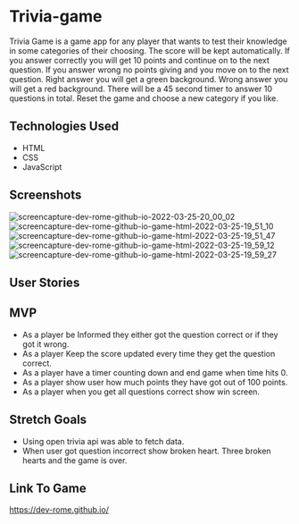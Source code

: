 # Trivia-game

Trivia Game is a game app for any player that wants to test their knowledge in some 
categories of their choosing. The score will be kept automatically. If you answer 
correctly you will get 10 points and continue on to the next question. If you answer 
wrong no points giving and you move on to the next question. Right answer you will get a 
green background. Wrong answer you will get a red background. There will be a 45 second 
timer to answer 10 questions in total. Reset the game and choose a new category if you like.

## Technologies Used

* HTML
* CSS
* JavaScript

## Screenshots

![screencapture-dev-rome-github-io-2022-03-25-20_00_02](https://user-images.githubusercontent.com/84602714/160215980-e6018c14-266e-4d1e-b037-466013114f3d.png)
![screencapture-dev-rome-github-io-game-html-2022-03-25-19_51_10](https://user-images.githubusercontent.com/84602714/160216040-4ea21ad1-7678-4095-b3b7-5bde1eb3020e.png)
![screencapture-dev-rome-github-io-game-html-2022-03-25-19_51_47](https://user-images.githubusercontent.com/84602714/160216049-21e7a94c-8fd7-40b3-a6d7-d653bce0416f.png)
![screencapture-dev-rome-github-io-game-html-2022-03-25-19_59_12](https://user-images.githubusercontent.com/84602714/160216055-6fb9e77c-e094-47bf-9f20-364d03b2af99.png)
![screencapture-dev-rome-github-io-game-html-2022-03-25-19_59_27](https://user-images.githubusercontent.com/84602714/160216081-864ef9b7-1c18-48ad-8df0-a374b38ccdfc.png)

## User Stories

## MVP ##
* As a player be Informed they either got the question correct or if they got it wrong.
* As a player Keep the score updated every time they get the question correct.
* As a player have a timer counting down and end game when time hits 0.
* As a player show user how much points they have got out of 100 points.
* As a player when you get all questions correct show win screen.

## Stretch Goals

* Using open trivia api was able to fetch data.
* When user got question incorrect show broken heart. Three broken hearts and the game is over.

## Link To Game

https://dev-rome.github.io/
